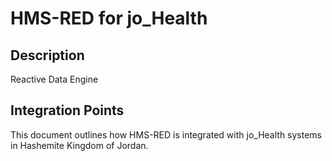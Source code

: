# HMS-RED for jo_Health

## Description

Reactive Data Engine

## Integration Points

This document outlines how HMS-RED is integrated with jo_Health systems in Hashemite Kingdom of Jordan.
